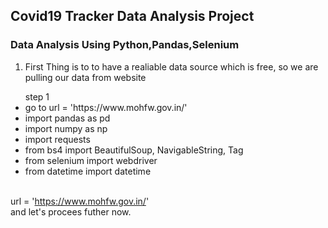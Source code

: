 ## Covid19 Tracker Data Analysis Project

### Data Analysis Using Python,Pandas,Selenium

1. First Thing is to to have a realiable data source which is free, so we are pulling our data from website
<ul> 
    step 1 
    <li>go to url = 'https://www.mohfw.gov.in/'</li>
    <li>import pandas as pd</li>
    <li>import numpy as np</li>
    <li>import requests</li>
    <li>from bs4 import BeautifulSoup, NavigableString, Tag</li>
    <li>from selenium import webdriver</li>
    <li>from datetime import datetime</li>
</ul>

<br> url = 'https://www.mohfw.gov.in/' </br> 
and let's procees futher now.


